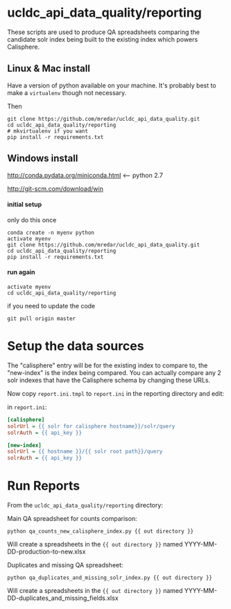 # ucldc\_api\_data\_quality/reporting

These scripts are used to produce QA spreadsheets comparing the candidate solr index being built to the existing index which powers Calisphere.

## Linux & Mac install

Have a version of python available on your machine.
It's probably best to make a `virtualenv` though not necessary.

Then 

	git clone https://github.com/mredar/ucldc_api_data_quality.git
	cd ucldc_api_data_quality/reporting
	# mkvirtualenv if you want
	pip install -r requirements.txt

## Windows install

http://conda.pydata.org/miniconda.html  <-- python 2.7

http://git-scm.com/download/win

#### initial setup
only do this once
```dos
conda create -n myenv python
activate myenv
git clone https://github.com/mredar/ucldc_api_data_quality.git
cd ucldc_api_data_quality/reporting
pip install -r requirements.txt
```

#### run again

```dos
activate myenv
cd ucldc_api_data_quality/reporting
```
if you need to update the code

```
git pull origin master
```

# Setup the data sources

The "calisphere" entry will be for the existing index to compare to, the "new-index" is the index being compared. You can actually compare any 2 solr indexes that have the Calisphere schema by changing these URLs.

Now copy `report.ini.tmpl` to `report.ini` in the reporting directory and edit:

in `report.ini`:

```ini
[calisphere]
solrUrl = {{ solr for calisphere hostname}}/solr/query
solrAuth = {{ api_key }}

[new-index]
solrUrl = {{ hostname }}/{{ solr root path}}/query
solrAuth = {{ api_key }}
```

# Run Reports

From the `ucldc_api_data_quality/reporting` directory:

Main QA spreadsheet for counts comparison:

```shell
python qa_counts_new_calisphere_index.py {{ out directory }}
```

Will create a spreadsheets in the `{{ out directory }}` named YYYY-MM-DD-production-to-new.xlsx

Duplicates and missing QA spreadsheet: 

```shell
python qa_duplicates_and_missing_solr_index.py {{ out directory }}
```

Will create a spreadsheets in the `{{ out directory }}` named YYYY-MM-DD-duplicates_and_missing_fields.xlsx

